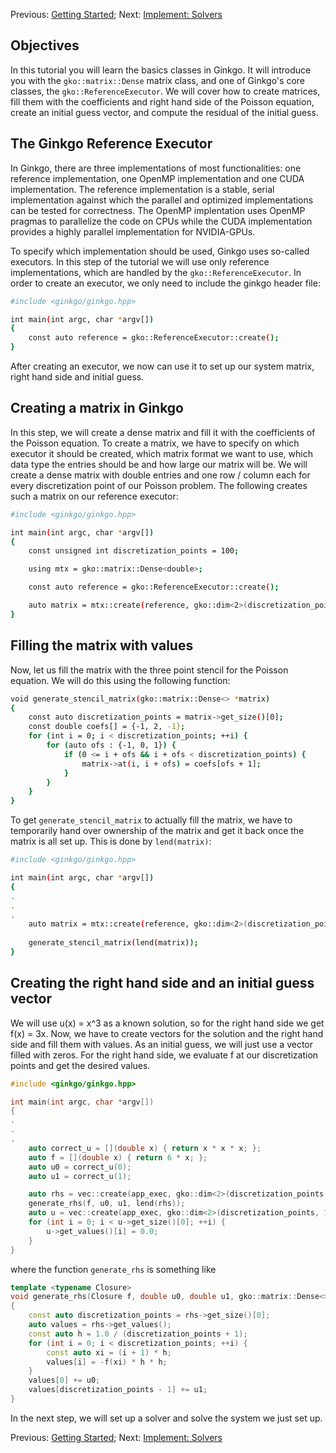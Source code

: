 Previous: [Getting Started](./Tutorial-1:-Getting-Started); Next: [Implement: Solvers](./Tutorial-3:-Implement:-Solvers)

Objectives
----------

In this tutorial you will learn the basics classes in Ginkgo. It will introduce you with the `gko::matrix::Dense` matrix class, and one of Ginkgo's core classes, the `gko::ReferenceExecutor`. We will cover how to create matrices, fill them with the coefficients and right hand side of the Poisson equation, create an initial guess vector, and compute the residual of the initial guess.

The Ginkgo Reference Executor
-----------------------------

In Ginkgo, there are three implementations of most functionalities: one reference implementation, one OpenMP implementation and one CUDA implementation.
The reference implementation is a stable, serial implementation against which the parallel and optimized implementations can be tested for correctness.
The OpenMP implentation uses OpenMP pragmas to parallelize the code on CPUs while the CUDA implementation provides a highly parallel implementation for NVIDIA-GPUs.

To specify which implementation should be used, Ginkgo uses so-called executors. In this step of the tutorial we will use only reference implementations, which are handled by the `gko::ReferenceExecutor`.
In order to create an executor, we only need to include the ginkgo header file:

```sh
#include <ginkgo/ginkgo.hpp>

int main(int argc, char *argv[]) 
{
    const auto reference = gko::ReferenceExecutor::create();
}
```

After creating an executor, we now can use it to set up our system matrix, right hand side and initial guess.

Creating a matrix in Ginkgo
---------------------------

In this step, we will create a dense matrix and fill it with the coefficients of the Poisson equation.
To create a matrix, we have to specify on which executor it should be created, which matrix format we want to use, which data type the entries should be and how large our matrix will be.
We will create a dense matrix with double entries and one row / column each for every discretization point of our Poisson problem. The following creates such a matrix on our reference executor:

```sh
#include <ginkgo/ginkgo.hpp>

int main(int argc, char *argv[]) 
{
    const unsigned int discretization_points = 100;

    using mtx = gko::matrix::Dense<double>;

    const auto reference = gko::ReferenceExecutor::create();

    auto matrix = mtx::create(reference, gko::dim<2>(discretization_points));
}
```

Filling the matrix with values
------------------------------

Now, let us fill the matrix with the three point stencil for the Poisson equation. We will do this using the following function:

```sh
void generate_stencil_matrix(gko::matrix::Dense<> *matrix)
{
    const auto discretization_points = matrix->get_size()[0];
    const double coefs[] = {-1, 2, -1};
    for (int i = 0; i < discretization_points; ++i) {
        for (auto ofs : {-1, 0, 1}) {
            if (0 <= i + ofs && i + ofs < discretization_points) {
            	matrix->at(i, i + ofs) = coefs[ofs + 1];
            }
        }
    }
}
```

To get `generate_stencil_matrix` to actually fill the matrix, we have to temporarily hand over ownership of the matrix and get it back once the matrix is all set up. This is done by `lend(matrix)`:

```sh
#include <ginkgo/ginkgo.hpp>

int main(int argc, char *argv[]) 
{
.
.
.
    auto matrix = mtx::create(reference, gko::dim<2>(discretization_points));
    
    generate_stencil_matrix(lend(matrix));
}
```

Creating the right hand side and an initial guess vector
--------------------------------------------------------

We will use u(x) = x^3 as a known solution, so for the right hand side we get f(x) = 3x. Now, we have to create vectors for the solution and the right hand side and fill them with values. As an initial guess, we will just use a vector filled with zeros. For the right hand side, we evaluate f at our discretization points and get the desired values.

```c++
#include <ginkgo/ginkgo.hpp>

int main(int argc, char *argv[]) 
{
.
.
.
    auto correct_u = [](double x) { return x * x * x; };
    auto f = [](double x) { return 6 * x; };
    auto u0 = correct_u(0);
    auto u1 = correct_u(1);

    auto rhs = vec::create(app_exec, gko::dim<2>(discretization_points, 1));
    generate_rhs(f, u0, u1, lend(rhs));
    auto u = vec::create(app_exec, gko::dim<2>(discretization_points, 1));
    for (int i = 0; i < u->get_size()[0]; ++i) {
        u->get_values()[i] = 0.0;
    }
}
```

where the function `generate_rhs` is something like

```c++
template <typename Closure>
void generate_rhs(Closure f, double u0, double u1, gko::matrix::Dense<> *rhs)
{
    const auto discretization_points = rhs->get_size()[0];
    auto values = rhs->get_values();
    const auto h = 1.0 / (discretization_points + 1);
    for (int i = 0; i < discretization_points; ++i) {
        const auto xi = (i + 1) * h;
        values[i] = -f(xi) * h * h;
    }
    values[0] += u0;
    values[discretization_points - 1] += u1;
}
```

In the next step, we will set up a solver and solve the system we just set up.

Previous: [Getting Started](./Tutorial-1:-Getting-Started); Next: [Implement: Solvers](./Tutorial-3:-Implement:-Solvers)
